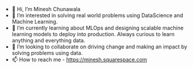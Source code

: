 - 👋 Hi, I’m Minesh Chunawala
- 👀 I’m interested in solving real world problems using DataScience and Machine Learning. 
- 🌱 I’m currently learning about MLOps and designing scalable machine learning models to deploy into production. Always curious to learn anything and everything data. 
- 💞️ I’m looking to collaborate on driving change and making an impact by solving problems using data. 
- 📫 How to reach me - https://minesh.squarespace.com

<!---
minesh16/minesh16 is a ✨ special ✨ repository because its `README.md` (this file) appears on your GitHub profile.
You can click the Preview link to take a look at your changes.
--->
